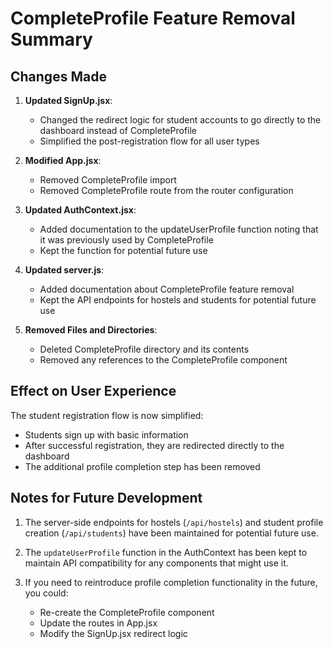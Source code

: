 # CompleteProfile Feature Removal Summary

## Changes Made

1. **Updated SignUp.jsx**:
   - Changed the redirect logic for student accounts to go directly to the dashboard instead of CompleteProfile
   - Simplified the post-registration flow for all user types

2. **Modified App.jsx**:
   - Removed CompleteProfile import
   - Removed CompleteProfile route from the router configuration

3. **Updated AuthContext.jsx**:
   - Added documentation to the updateUserProfile function noting that it was previously used by CompleteProfile
   - Kept the function for potential future use

4. **Updated server.js**:
   - Added documentation about CompleteProfile feature removal
   - Kept the API endpoints for hostels and students for potential future use

5. **Removed Files and Directories**:
   - Deleted CompleteProfile directory and its contents
   - Removed any references to the CompleteProfile component

## Effect on User Experience

The student registration flow is now simplified:
- Students sign up with basic information
- After successful registration, they are redirected directly to the dashboard
- The additional profile completion step has been removed

## Notes for Future Development

1. The server-side endpoints for hostels (`/api/hostels`) and student profile creation (`/api/students`) have been maintained for potential future use.

2. The `updateUserProfile` function in the AuthContext has been kept to maintain API compatibility for any components that might use it.

3. If you need to reintroduce profile completion functionality in the future, you could:
   - Re-create the CompleteProfile component
   - Update the routes in App.jsx
   - Modify the SignUp.jsx redirect logic

